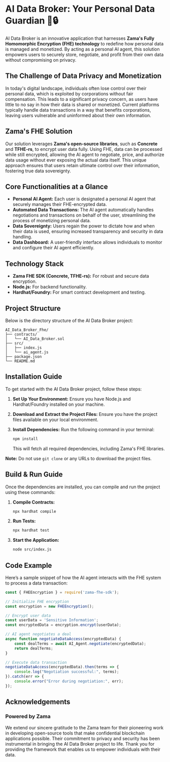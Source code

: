# AI Data Broker: Your Personal Data Guardian 🤖🔒

AI Data Broker is an innovative application that harnesses **Zama's Fully Homomorphic Encryption (FHE) technology** to redefine how personal data is managed and monetized. By acting as a personal AI agent, this solution empowers users to securely store, negotiate, and profit from their own data without compromising on privacy.

## The Challenge of Data Privacy and Monetization

In today's digital landscape, individuals often lose control over their personal data, which is exploited by corporations without fair compensation. This leads to a significant privacy concern, as users have little to no say in how their data is shared or monetized. Current platforms typically handle data transactions in a way that benefits corporations, leaving users vulnerable and uninformed about their own information.

## Zama's FHE Solution

Our solution leverages **Zama's open-source libraries**, such as **Concrete** and **TFHE-rs**, to encrypt user data fully. Using FHE, data can be processed while still encrypted, allowing the AI agent to negotiate, price, and authorize data usage without ever exposing the actual data itself. This unique approach ensures that users retain ultimate control over their information, fostering true data sovereignty.

## Core Functionalities at a Glance

- **Personal AI Agent:** Each user is designated a personal AI agent that securely manages their FHE-encrypted data.
- **Automated Data Transactions:** The AI agent automatically handles negotiations and transactions on behalf of the user, streamlining the process of monetizing personal data.
- **Data Sovereignty:** Users regain the power to dictate how and when their data is used, ensuring increased transparency and security in data handling.
- **Data Dashboard:** A user-friendly interface allows individuals to monitor and configure their AI agent efficiently.

## Technology Stack

- **Zama FHE SDK (Concrete, TFHE-rs):** For robust and secure data encryption.
- **Node.js:** For backend functionality.
- **Hardhat/Foundry:** For smart contract development and testing.

## Project Structure

Below is the directory structure of the AI Data Broker project:

```
AI_Data_Broker_Fhe/
├── contracts/
│   └── AI_Data_Broker.sol
├── src/
│   ├── index.js
│   └── ai_agent.js
├── package.json
└── README.md
```

## Installation Guide

To get started with the AI Data Broker project, follow these steps:

1. **Set Up Your Environment:**
   Ensure you have Node.js and Hardhat/Foundry installed on your machine.

2. **Download and Extract the Project Files:**
   Ensure you have the project files available on your local environment.

3. **Install Dependencies:**
   Run the following command in your terminal:
   ```bash
   npm install
   ```
   This will fetch all required dependencies, including Zama's FHE libraries.

**Note:** Do not use `git clone` or any URLs to download the project files.

## Build & Run Guide

Once the dependencies are installed, you can compile and run the project using these commands:

1. **Compile Contracts:**
   ```bash
   npx hardhat compile
   ```
   
2. **Run Tests:**
   ```bash
   npx hardhat test
   ```

3. **Start the Application:**
   ```bash
   node src/index.js
   ```

## Code Example

Here’s a sample snippet of how the AI agent interacts with the FHE system to process a data transaction:

```javascript
const { FHEEncryption } = require('zama-fhe-sdk');

// Initialize FHE encryption
const encryption = new FHEEncryption();

// Encrypt user data
const userData = 'Sensitive Information';
const encryptedData = encryption.encrypt(userData);

// AI agent negotiates a deal
async function negotiateDataAccess(encryptedData) {
    const dealTerms = await AI_Agent.negotiate(encryptedData);
    return dealTerms;
}

// Execute data transaction
negotiateDataAccess(encryptedData).then(terms => {
    console.log("Negotiation successful:", terms);
}).catch(err => {
    console.error("Error during negotiation:", err);
});
```

## Acknowledgements

### Powered by Zama 

We extend our sincere gratitude to the Zama team for their pioneering work in developing open-source tools that make confidential blockchain applications possible. Their commitment to privacy and security has been instrumental in bringing the AI Data Broker project to life. Thank you for providing the framework that enables us to empower individuals with their data.
